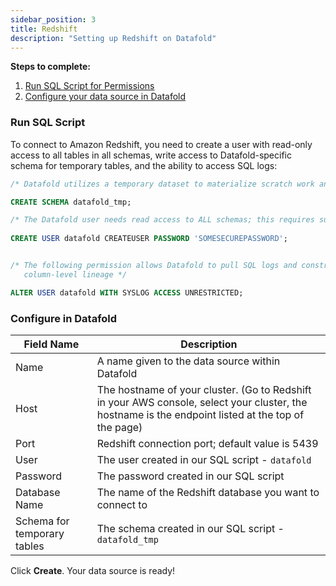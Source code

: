 ```yaml
---
sidebar_position: 3
title: Redshift
description: "Setting up Redshift on Datafold"
---
```

**Steps to complete:**

1. [Run SQL Script for Permissions](redshift.md#run-sql-script)
2. [Configure your data source in Datafold](redshift.md#configure-in-datafold)

### Run SQL Script
To connect to Amazon Redshift, you need to create a user with read-only access to all tables in all schemas, write access to Datafold-specific schema for temporary tables, and the ability to access SQL logs:

```sql
/* Datafold utilizes a temporary dataset to materialize scratch work and keep data processing in the your warehouse. */

CREATE SCHEMA datafold_tmp;

/* The Datafold user needs read access to ALL schemas; this requires superuser level privilege in Redshift */
      
CREATE USER datafold CREATEUSER PASSWORD 'SOMESECUREPASSWORD';


/* The following permission allows Datafold to pull SQL logs and construct
   column-level lineage */

ALTER USER datafold WITH SYSLOG ACCESS UNRESTRICTED;
```

### Configure in Datafold

| Field Name      | Description |
| ----------- | ----------- |
| Name     | A name given to the data source within Datafold |
| Host   | The hostname of your cluster. (Go to Redshift in your AWS console, select your cluster, the hostname is the endpoint listed at the top of the page) |
| Port   | Redshift connection port; default value is 5439 |
| User   | The user created in our SQL script - `datafold`  |
| Password  | The password created in our SQL script |
| Database Name  | The name of the Redshift database you want to connect to |
| Schema for temporary tables  | The schema created in our SQL script - `datafold_tmp` |

Click **Create**. Your data source is ready!